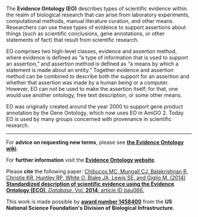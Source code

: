 The **Evidence Ontology (EO)** describes types of scientific evidence within the realm of biological research that can arise from laboratory experiments, computational methods, manual literature curation, and other means. Researchers can use these types of evidence to support assertions about things (such as scientific conclusions, gene annotations, or other statements of fact) that result from scientific research.

EO comprises two high-level classes, evidence and assertion method, where evidence is defined as “a type of information that is used to support an assertion,” and assertion method is defined as “a means by which a statement is made about an entity.” Together evidence and assertion method can be combined to describe both the support for an assertion and whether that assertion was made by a human being or a computer. However, EO can not be used to make the assertion itself; for that, one would use another ontology, free text description, or some other means.

EO was originally created around the year 2000 to support gene product annotation by the Gene Ontology, which now uses EO in AmiGO 2. Today EO is used by many groups concerned with provenance in scientific research.  

***
For **advice on requesting new terms**, please see **[the Evidence Ontology wiki](https://github.com/evidenceontology/evidenceontology/wiki/New-term-request-template)**.

For **further information** visit the **[Evidence Ontology website](http://www.evidenceontology.org/)**.

Please **cite** the following paper: [Chibucos MC, Mungall CJ, Balakrishnan R, Christie KR, Huntley RP, White O, Blake JA, Lewis SE, and Giglio M. (2014) **Standardized description of scientific evidence using the Evidence Ontology (ECO)**. _Database_. Vol. **2014**: article ID bau066.](http://database.oxfordjournals.org/content/2014/bau075.long)

This work is made possible by **[award number 1458400](http://www.nsf.gov/awardsearch/showAward?AWD_ID=1458400)** from the **US National Science Foundation's Division of Biological Infrastructure**.
